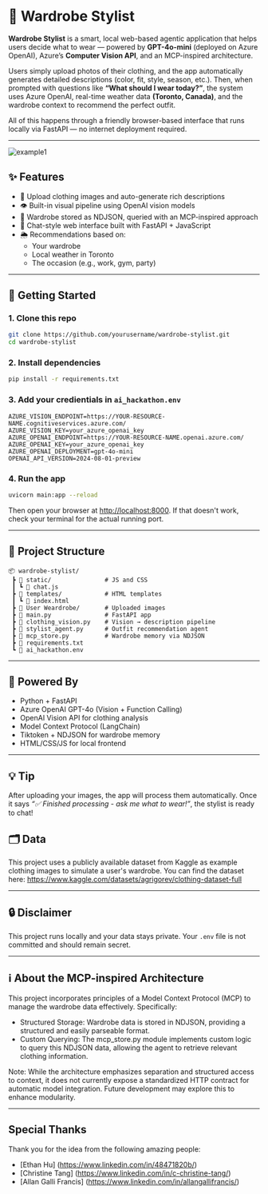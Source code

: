 # 👔 Wardrobe Stylist

**Wardrobe Stylist** is a smart, local web-based agentic application that helps users decide what to wear — powered by **GPT-4o-mini** (deployed on Azure OpenAI), Azure’s **Computer Vision API**, and an MCP-inspired architecture.

Users simply upload photos of their clothing, and the app automatically generates detailed descriptions (color, fit, style, season, etc.). Then, when prompted with questions like **“What should I wear today?”**, the system uses Azure OpenAI, real-time weather data **(Toronto, Canada)**, and the wardrobe context to recommend the perfect outfit.

All of this happens through a friendly browser-based interface that runs locally via FastAPI — no internet deployment required.

---

![example1](https://github.com/user-attachments/assets/13c27c5f-a429-4bd5-a30c-7fb49e37a421)

## ✨ Features

- 🧺 Upload clothing images and auto-generate rich descriptions
- 👁️ Built-in visual pipeline using OpenAI vision models
- 🧠 Wardrobe stored as NDJSON, queried with an MCP-inspired approach
- 💬 Chat-style web interface built with FastAPI + JavaScript
- 🌦️ Recommendations based on:
  - Your wardrobe
  - Local weather in Toronto
  - The occasion (e.g., work, gym, party)

---

## 🚀 Getting Started

### 1. Clone this repo

```bash
git clone https://github.com/yourusername/wardrobe-stylist.git
cd wardrobe-stylist
```

### 2. Install dependencies

```bash
pip install -r requirements.txt
```

### 3. Add your credientials in `ai_hackathon.env`

```dotenv
AZURE_VISION_ENDPOINT=https://YOUR-RESOURCE-NAME.cognitiveservices.azure.com/
AZURE_VISION_KEY=your_azure_openai_key
AZURE_OPENAI_ENDPOINT=https://YOUR-RESOURCE-NAME.openai.azure.com/
AZURE_OPENAI_KEY=your_azure_openai_key
AZURE_OPENAI_DEPLOYMENT=gpt-4o-mini
OPENAI_API_VERSION=2024-08-01-preview
```

### 4. Run the app

```bash
uvicorn main:app --reload
```

Then open your browser at [http://localhost:8000](http://localhost:8000). If that doesn't work, check your terminal for the actual running port.

---

## 📁 Project Structure

```
📦 wardrobe-stylist/
 ┣ 📁 static/               # JS and CSS
 ┃ ┗ 📄 chat.js
 ┣ 📁 templates/            # HTML templates
 ┃ ┗ 📄 index.html
 ┣ 📁 User Weardrobe/       # Uploaded images
 ┣ 📄 main.py               # FastAPI app
 ┣ 📄 clothing_vision.py    # Vision → description pipeline
 ┣ 📄 stylist_agent.py      # Outfit recommendation agent
 ┣ 📄 mcp_store.py          # Wardrobe memory via NDJSON
 ┣ 📄 requirements.txt
 ┗ 📄 ai_hackathon.env
```

---

## 🧠 Powered By

- Python + FastAPI
- Azure OpenAI GPT-4o (Vision + Function Calling)
- OpenAI Vision API for clothing analysis
- Model Context Protocol (LangChain)
- Tiktoken + NDJSON for wardrobe memory
- HTML/CSS/JS for local frontend

---

## 💡 Tip

After uploading your images, the app will process them automatically. Once it says _“✅ Finished processing - ask me what to wear!”_, the stylist is ready to chat!



## 🗂️ Data
This project uses a publicly available dataset from Kaggle as example clothing images to simulate a user's wardrobe.
You can find the dataset here:
https://www.kaggle.com/datasets/agrigorev/clothing-dataset-full

---

## 🔒 Disclaimer

This project runs locally and your data stays private. Your `.env` file is not committed and should remain secret.

---

## ℹ️ About the MCP-inspired Architecture
This project incorporates principles of a Model Context Protocol (MCP) to manage the wardrobe data effectively.  Specifically:
- Structured Storage: Wardrobe data is stored in NDJSON, providing a structured and easily parseable format.
- Custom Querying: The mcp_store.py module implements custom logic to query this NDJSON data, allowing the agent to retrieve relevant clothing information.


Note: While the architecture emphasizes separation and structured access to context, it does not currently expose a standardized HTTP contract for automatic model integration.  Future development may explore this to enhance modularity.

---

## Special Thanks

Thank you for the idea from the following amazing people:

- [Ethan Hu] (https://www.linkedin.com/in/48471820b/)
- [Christine Tang] (https://www.linkedin.com/in/c-christine-tang/)
- [Allan Galli Francis] (https://www.linkedin.com/in/allangallifrancis/)


